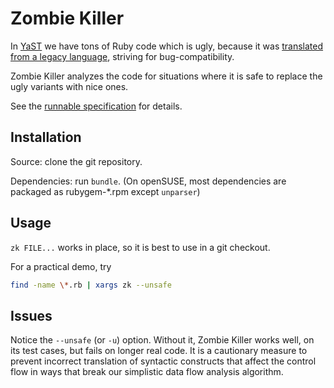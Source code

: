 Zombie Killer
=============

In [YaST][y] we have tons of Ruby code which is ugly, because it was
[translated from a legacy language][yk], striving for bug-compatibility.

Zombie Killer analyzes the code for situations where it is safe
to replace the ugly variants with nice ones.

See the [runnable specification][spec] for details.

[y]:    https://github.com/yast
[yk]:   http://mvidner.blogspot.cz/2013/08/yast-in-ruby.html
[spec]: spec/zombie_killer_spec.md

Installation
------------

Source: clone the git repository.

Dependencies: run `bundle`.
(On openSUSE, most dependencies are packaged as rubygem-*.rpm except `unparser`)

Usage
-----

`zk FILE...` works in place, so it is best to use in a git checkout.

For a practical demo, try

```bash
find -name \*.rb | xargs zk --unsafe
```

Issues
------

Notice the `--unsafe` (or `-u`) option. Without it, Zombie Killer works well,
on its test cases, but fails on longer real code.
It is a cautionary measure
to prevent incorrect translation of syntactic constructs
that affect the control flow in ways
that break our simplistic data flow analysis algorithm.
